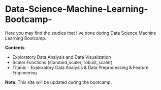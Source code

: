 # Data-Science-Machine-Learning-Bootcamp-

Here you may find the studies that I've done during Data Science Machine Learning Bootcamp.

__Contents__:

- Exploratory Data Analysis and Data Visualization
- Scaler Functions (standard_scaler, robust_scaler)
- Titanic - Exploratory Data Analysis & Data Preprocessing & Feature Engineering


__Note__: This site will be updated during the bootcamp.
